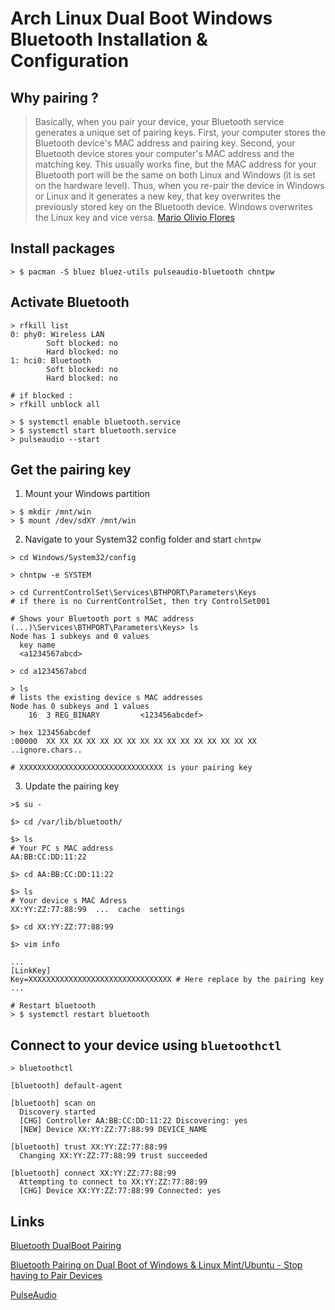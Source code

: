 # Arch Linux Dual Boot Windows Bluetooth Installation & Configuration

## Why pairing ?

> Basically, when you pair your device, your Bluetooth service generates a unique set of pairing keys. First, your computer stores the Bluetooth device's MAC address and pairing key. Second, your Bluetooth device stores your computer's MAC address and the matching key. This usually works fine, but the MAC address for your Bluetooth port will be the same on both Linux and Windows (it is set on the hardware level). Thus, when you re-pair the device in Windows or Linux and it generates a new key, that key overwrites the previously stored key on the Bluetooth device. Windows overwrites the Linux key and vice versa.
[Mario Olivio Flores](https://unix.stackexchange.com/questions/255509/bluetooth-pairing-on-dual-boot-of-windows-linux-mint-ubuntu-stop-having-to-p)


## Install packages

```shell
> $ pacman -S bluez bluez-utils pulseaudio-bluetooth chntpw
```

## Activate Bluetooth
```shell
> rfkill list
0: phy0: Wireless LAN
        Soft blocked: no
        Hard blocked: no
1: hci0: Bluetooth
        Soft blocked: no
        Hard blocked: no

# if blocked :
> rfkill unblock all

> $ systemctl enable bluetooth.service 
> $ systemctl start bluetooth.service
> pulseaudio --start
```

## Get the pairing key

1. Mount your Windows partition

```shell
> $ mkdir /mnt/win
> $ mount /dev/sdXY /mnt/win
```

2. Navigate to your System32 config folder and start `chntpw`

```shell
> cd Windows/System32/config

> chntpw -e SYSTEM

> cd CurrentControlSet\Services\BTHPORT\Parameters\Keys
# if there is no CurrentControlSet, then try ControlSet001

# Shows your Bluetooth port s MAC address
(...)\Services\BTHPORT\Parameters\Keys> ls
Node has 1 subkeys and 0 values
  key name
  <a1234567abcd>

> cd a1234567abcd

> ls
# lists the existing device s MAC addresses
Node has 0 subkeys and 1 values
    16  3 REG_BINARY         <123456abcdef>

> hex 123456abcdef
:00000  XX XX XX XX XX XX XX XX XX XX XX XX XX XX XX XX ..ignore.chars..

# XXXXXXXXXXXXXXXXXXXXXXXXXXXXXXXX is your pairing key
```

3. Update the pairing key
```shell
>$ su -

$> cd /var/lib/bluetooth/

$> ls
# Your PC s MAC address
AA:BB:CC:DD:11:22

$> cd AA:BB:CC:DD:11:22

$> ls
# Your device s MAC Adress
XX:YY:ZZ:77:88:99  ...  cache  settings

$> cd XX:YY:ZZ:77:88:99

$> vim info

...
[LinkKey]
Key=XXXXXXXXXXXXXXXXXXXXXXXXXXXXXXXX # Here replace by the pairing key
...

# Restart bluetooth
> $ systemctl restart bluetooth
```

## Connect to your device using `bluetoothctl`

```shell
> bluetoothctl

[bluetooth] default-agent

[bluetooth] scan on
  Discovery started
  [CHG] Controller AA:BB:CC:DD:11:22 Discovering: yes
  [NEW] Device XX:YY:ZZ:77:88:99 DEVICE_NAME

[bluetooth] trust XX:YY:ZZ:77:88:99
  Changing XX:YY:ZZ:77:88:99 trust succeeded

[bluetooth] connect XX:YY:ZZ:77:88:99
  Attempting to connect to XX:YY:ZZ:77:88:99
  [CHG] Device XX:YY:ZZ:77:88:99 Connected: yes
```

## Links
[Bluetooth DualBoot Pairing](https://wiki.archlinux.org/title/bluetooth#For_Windows)

[Bluetooth Pairing on Dual Boot of Windows & Linux Mint/Ubuntu - Stop having to Pair Devices](https://unix.stackexchange.com/questions/255509/bluetooth-pairing-on-dual-boot-of-windows-linux-mint-ubuntu-stop-having-to-p)

[PulseAudio](https://wiki.archlinux.fr/PulseAudio)